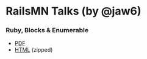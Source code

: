 # RailsMN Talks (by @jaw6)

### Ruby, Blocks &amp; Enumerable

* [PDF](talks/ruby-blocks-enumerable.pdf)
* [HTML](talks/ruby-blocks-enumerable.zip) (zipped)


